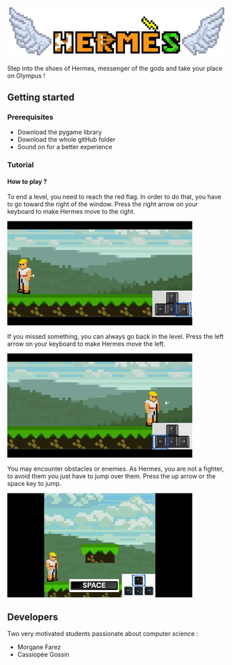 ![Hermes title](design/menu/titre_7.png)

Step into the shoes of Hermes, messenger of the gods and take your place on Olympus !  

Getting started
---------------
### Prerequisites  

* Download the pygame library
* Download the whole gitHub folder
* Sound on for a better experience


### Tutorial

#### How to play ?

To end a level, you need to reach the red flag. In order to do that, you have to go toward the right of the window.
Press the right arrow on your keyboard to make Hermes move to the right.

![Run toward right](design/tuto/rightArrow.gif)


If you missed something, you can always go back in the level.
Press the left arrow on your keyboard to make Hermes move the left.

![Run toward left](design/tuto/leftArrow.gif)

You may encounter obstacles or enemies. As Hermes, you are not a fighter, to avoid them you just have to jump over them.
Press the up arrow or the space key to jump.

![Run toward left](design/tuto/jump.gif)

Developers 
---------------
Two very motivated students passionate about computer science : 
* Morgane Farez 
* Cassiopée Gossin


